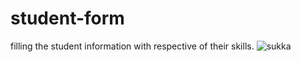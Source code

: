# student-form
filling the student information with respective of their skills.
![sukka](https://user-images.githubusercontent.com/96471018/190068470-fb89e9ef-12c0-4736-b647-ac51bfdaf015.png)

